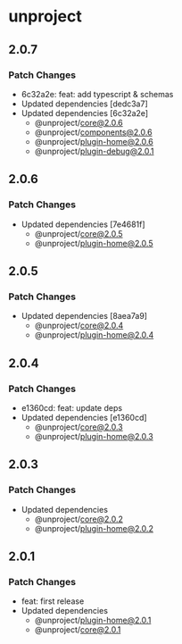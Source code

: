 # unproject

## 2.0.7

### Patch Changes

- 6c32a2e: feat: add typescript & schemas
- Updated dependencies [dedc3a7]
- Updated dependencies [6c32a2e]
  - @unproject/core@2.0.6
  - @unproject/components@2.0.6
  - @unproject/plugin-home@2.0.6
  - @unproject/plugin-debug@2.0.1

## 2.0.6

### Patch Changes

- Updated dependencies [7e4681f]
  - @unproject/core@2.0.5
  - @unproject/plugin-home@2.0.5

## 2.0.5

### Patch Changes

- Updated dependencies [8aea7a9]
  - @unproject/core@2.0.4
  - @unproject/plugin-home@2.0.4

## 2.0.4

### Patch Changes

- e1360cd: feat: update deps
- Updated dependencies [e1360cd]
  - @unproject/core@2.0.3
  - @unproject/plugin-home@2.0.3

## 2.0.3

### Patch Changes

- Updated dependencies
  - @unproject/core@2.0.2
  - @unproject/plugin-home@2.0.2

## 2.0.1

### Patch Changes

- feat: first release
- Updated dependencies
  - @unproject/plugin-home@2.0.1
  - @unproject/core@2.0.1
